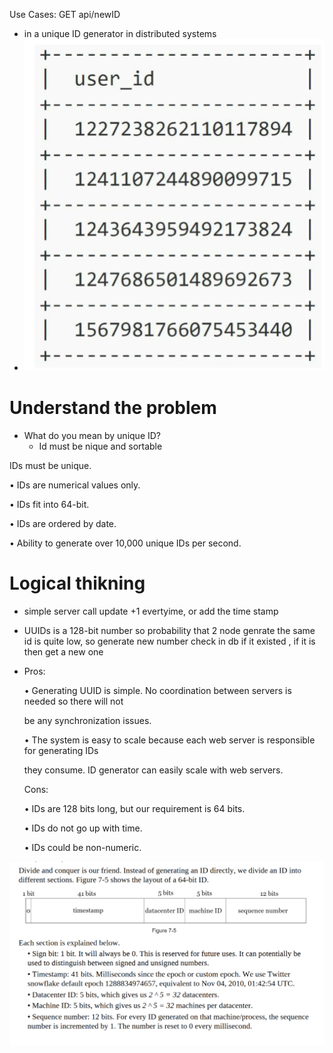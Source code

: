 Use Cases: GET api/newID

- in a unique ID generator in distributed systems
- ![alt text](image.png)

#  Understand the problem

- What do you mean by unique ID?
    - Id must be nique and sortable

IDs must be unique.

• IDs are numerical values only.

• IDs fit into 64-bit.

• IDs are ordered by date.

• Ability to generate over 10,000 unique IDs per second.



# Logical thikning

- simple server call update +1 evertyime, or add the time stamp
- UUIDs  is a 128-bit number so probability that 2 node genrate the same id is quite low, so generate new number check in db if it existed , if it is then get a new one
- Pros:

  • Generating UUID is simple. No coordination between servers is needed so there will not

  be any synchronization issues.

  • The system is easy to scale because each web server is responsible for generating IDs

  they consume. ID generator can easily scale with web servers.

  Cons:

  • IDs are 128 bits long, but our requirement is 64 bits.

  • IDs do not go up with time.

  • IDs could be non-numeric.

![alt text](image-1.png)